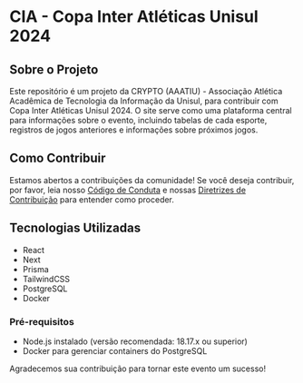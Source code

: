 # CIA - Copa Inter Atléticas Unisul 2024

## Sobre o Projeto

Este repositório é um projeto da CRYPTO (AAATIU) - Associação Atlética Acadêmica de Tecnologia da Informação da Unisul, para contribuir com Copa Inter Atléticas Unisul 2024. O site serve como uma plataforma central para informações sobre o evento, incluindo tabelas de cada esporte, registros de jogos anteriores e informações sobre próximos jogos.

## Como Contribuir

Estamos abertos a contribuições da comunidade! Se você deseja contribuir, por favor, leia nosso [Código de Conduta](CODE_OF_CONDUCT.md) e nossas [Diretrizes de Contribuição](CONTRIBUTING.md) para entender como proceder.

## Tecnologias Utilizadas

- React
- Next
- Prisma
- TailwindCSS
- PostgreSQL
- Docker

### Pré-requisitos

- Node.js instalado (versão recomendada: 18.17.x ou superior)
- Docker para gerenciar containers do PostgreSQL

Agradecemos sua contribuição para tornar este evento um sucesso!
